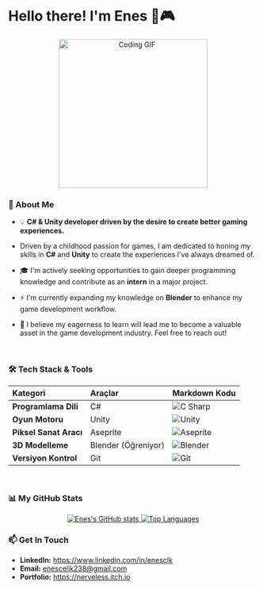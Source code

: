 # Hello there! I'm Enes 👋🎮

<p align="center">
  <img src="https://i.ibb.co/L5hY52h/coding.gif" alt="Coding GIF" width="300" />
</p>

### 🚀 About Me

- 💡 **C# & Unity developer driven by the desire to create better gaming experiences.**

- Driven by a childhood passion for games, I am dedicated to honing my skills in **C#** and **Unity** to create the experiences I've always dreamed of.
- 🎓 I'm actively seeking opportunities to gain deeper programming knowledge and contribute as an **intern** in a major project.
- ⚡️ I'm currently expanding my knowledge on **Blender** to enhance my game development workflow.
- 💬 I believe my eagerness to learn will lead me to become a valuable asset in the game development industry. Feel free to reach out!

<br>

### 🛠️ Tech Stack & Tools

| Kategori | Araçlar | Markdown Kodu |
| :--- | :--- | :--- |
| **Programlama Dili** | C\# | <img src="https://img.shields.io/badge/C%23-239120?style=for-the-badge&logo=c-sharp&logoColor=white" alt="C Sharp" /> |
| **Oyun Motoru** | Unity | <img src="https://img.shields.io/badge/Unity-100000?style=for-the-badge&logo=unity&logoColor=white" alt="Unity" /> |
| **Piksel Sanat Aracı**| Aseprite | <img src="https://img.shields.io/badge/Aseprite-757196?style=for-the-badge&logo=aseprite&logoColor=white" alt="Aseprite" /> |
| **3D Modelleme** | Blender (Öğreniyor) | <img src="https://img.shields.io/badge/Blender-FF7900?style=for-the-badge&logo=blender&logoColor=white" alt="Blender" /> |
| **Versiyon Kontrol**| Git | <img src="https://img.shields.io/badge/Git-F05032?style=for-the-badge&logo=git&logoColor=white" alt="Git" /> |

<br>

### 📊 My GitHub Stats

<p align="center">
  <a href="https://github.com/anuraghazra/github-readme-stats">
    <img src="https://github-readme-stats.vercel.app/api?username=Enes-Clk&show_icons=true&theme=onedark&hide_border=true&count_private=true" alt="Enes's GitHub stats" />
  </a>
  <a href="https://github.com/anuraghazra/github-readme-stats">
    <img src="https://github-readme-stats.vercel.app/api/top-langs/?username=Enes-Clk&layout=compact&theme=onedark&hide_border=true&langs_count=6" alt="Top Languages" />
  </a>
</p>

### 📫 Get In Touch

- **LinkedIn:** https://www.linkedin.com/in/enesclk
- **Email:** enescelik238@gmail.com
- **Portfolio:** https://nerveless.itch.io
